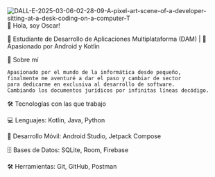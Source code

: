 <img src="https://i.ibb.co/k6c14f6R/DALL-E-2025-03-06-02-28-09-A-pixel-art-scene-of-a-developer-sitting-at-a-desk-coding-on-a-computer-T.webp" alt="DALL-E-2025-03-06-02-28-09-A-pixel-art-scene-of-a-developer-sitting-at-a-desk-coding-on-a-computer-T" border="0">
👋 Hola, soy Oscar!

🚀 Estudiante de Desarrollo de Aplicaciones Multiplataforma (DAM) | 📱 Apasionado por Android y Kotlin

📌 Sobre mí

    Apasionado por el mundo de la informática desde pequeño,
    finalmente me aventuré a dar el paso y cambiar de sector 
    para dedicarme en exclusiva al desarrollo de software.
    Cambiando los documentos jurídicos por infinitas líneas decódigo.

🛠 Tecnologías con las que trabajo

💻 Lenguajes: Kotlin, Java, Python

📱 Desarrollo Móvil: Android Studio, Jetpack Compose

🗄️ Bases de Datos: SQLite, Room, Firebase

🛠 Herramientas: Git, GitHub, Postman
